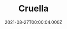 ---
title: "Cruella"
year: 2021
date: 2021-08-27T00:00:04.000Z
permalink: /almanac/movies/2021-08-27-cruella/index.html
link: https://letterboxd.com/rknightuk/film/cruella/
rating: 3
---